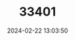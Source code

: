 ---
title: "33401"
category: "Parashorea macrophylla"
draft: false
date: 2024-02-22 13:03:50
languages:
  English: ["White Lauan", "White Seraya"]
  Malay: ["Bilat"]
---